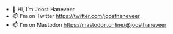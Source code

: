 - 👋 Hi, I’m Joost Haneveer
- 📫 I'm on Twitter <a rel="me nofollow" href="https://twitter.com/joosthaneveer">https://twitter.com/joosthaneveer</a>
- 📫 I'm on Mastodon <a rel="me nofollow" href="https://mastodon.online/@joosthaneveer">https://mastodon.online/@joosthaneveer</a>

<!---
joosthaneveer/joosthaneveer is a ✨ special ✨ repository because its `README.md` (this file) appears on your GitHub profile.
You can click the Preview link to take a look at your changes.
--->
